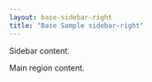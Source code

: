 ```yaml
---
layout: base-sidebar-right
title: "Base Sample sidebar-right"
---
```


<div class="sidebar_start"></div>
Sidebar content.
<div class="sidebar_end"></div>

Main region content.
